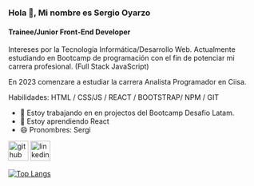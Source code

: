 ### Hola 👋, Mi nombre es Sergio Oyarzo
#### Trainee/Junior Front-End Developer
Intereses por la Tecnología Informática/Desarrollo Web. Actualmente estudiando en Bootcamp de programación con el fin de potenciar mi carrera profesional. (Full Stack JavaScript)

En 2023 comenzare a estudiar la carrera Analista Programador en Ciisa.


Habilidades: HTML / CSS/JS / REACT / BOOTSTRAP/ NPM / GIT

- 🔭 Estoy trabajando en en projectos del Bootcamp Desafio Latam. 
- 🌱 Estoy aprendiendo React 
- 😄 Pronombres: Sergi 


[<img src='https://cdn.jsdelivr.net/npm/simple-icons@3.0.1/icons/github.svg' alt='github' height='40'>](https://github.com/https://github.com/sergi199904)  [<img src='https://cdn.jsdelivr.net/npm/simple-icons@3.0.1/icons/linkedin.svg' alt='linkedin' height='40'>](https://www.linkedin.com/in/https://www.linkedin.com/in/sergio-oyarzo-414652130//)  

[![Top Langs](https://github-readme-stats.vercel.app/api/top-langs/?username=https://github.com/sergi199904)](https://github.com/anuraghazra/github-readme-stats)


